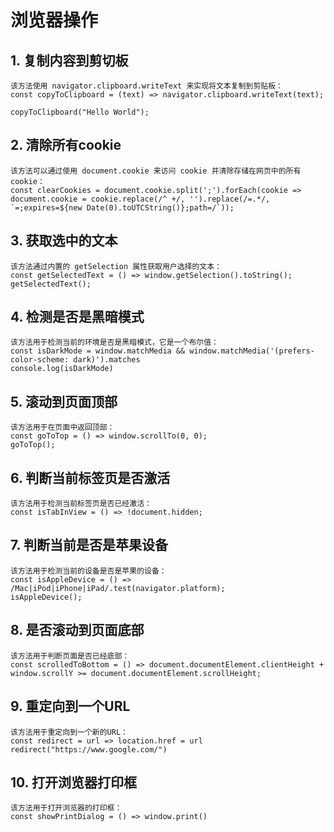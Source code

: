 # 浏览器操作
## 1. 复制内容到剪切板

```
该方法使用 navigator.clipboard.writeText 来实现将文本复制到剪贴板：
const copyToClipboard = (text) => navigator.clipboard.writeText(text);

copyToClipboard("Hello World");
```

## 2. 清除所有cookie

```
该方法可以通过使用 document.cookie 来访问 cookie 并清除存储在网页中的所有 cookie：
const clearCookies = document.cookie.split(';').forEach(cookie => document.cookie = cookie.replace(/^ +/, '').replace(/=.*/, `=;expires=${new Date(0).toUTCString()};path=/`));
```

## 3. 获取选中的文本

```
该方法通过内置的 getSelection 属性获取用户选择的文本：
const getSelectedText = () => window.getSelection().toString();
getSelectedText();
```

## 4. 检测是否是黑暗模式

```
该方法用于检测当前的环境是否是黑暗模式，它是一个布尔值：
const isDarkMode = window.matchMedia && window.matchMedia('(prefers-color-scheme: dark)').matches
console.log(isDarkMode)
```

## 5. 滚动到页面顶部

```
该方法用于在页面中返回顶部：
const goToTop = () => window.scrollTo(0, 0);
goToTop();
```

## 6. 判断当前标签页是否激活

```
该方法用于检测当前标签页是否已经激活：
const isTabInView = () => !document.hidden;
```

## 7. 判断当前是否是苹果设备

```
该方法用于检测当前的设备是否是苹果的设备：
const isAppleDevice = () => /Mac|iPod|iPhone|iPad/.test(navigator.platform);
isAppleDevice();
```

## 8. 是否滚动到页面底部

```
该方法用于判断页面是否已经底部：
const scrolledToBottom = () => document.documentElement.clientHeight + window.scrollY >= document.documentElement.scrollHeight;
```

## 9. 重定向到一个URL

```
该方法用于重定向到一个新的URL：
const redirect = url => location.href = url
redirect("https://www.google.com/")
```

## 10. 打开浏览器打印框

```
该方法用于打开浏览器的打印框：
const showPrintDialog = () => window.print()
```